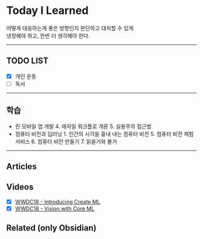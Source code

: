 # Today I Learned
어떻게  대응하는게  좋은 방향인지 판단하고 대처할 수 있게  
냉정해야 하고, 한번 더 생각해야 한다.

---

## TODO LIST
- [x] 개인 운동
- [ ] 독서

---

## 학습
* 린 모바일 앱 개발
	4. 애자일 워크플로 개론
	5. 실용주의 접근법
* 컴퓨터 비전과 딥러닝
		1. 인간의 시각을 흉내 내는 컴퓨터 비전
			5. 컴퓨터 비전 체험 서비스
			6. 컴퓨터 비전 만들기
			7. 읽을거와 볼거

---

## Articles

## Videos
- [x] [WWDC18 - Introducing Create ML](https://developer.apple.com/videos/play/wwdc2018/703/)
- [x] [WWDC18 - Vision with Core ML](https://developer.apple.com/videos/play/wwdc2018/717/)

## Related (only Obsidian)